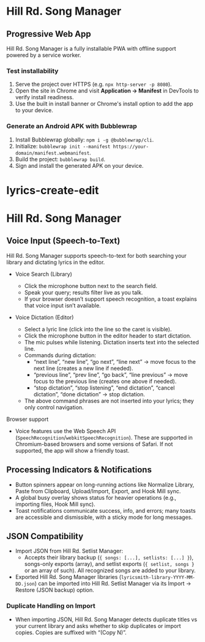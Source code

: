 # Hill Rd. Song Manager

## Progressive Web App

Hill Rd. Song Manager is a fully installable PWA with offline support powered by a service worker.

### Test installability

1. Serve the project over HTTPS (e.g. `npx http-server -p 8080`).
2. Open the site in Chrome and visit **Application → Manifest** in DevTools to verify install readiness.
3. Use the built in install banner or Chrome's install option to add the app to your device.

### Generate an Android APK with Bubblewrap

1. Install Bubblewrap globally: `npm i -g @bubblewrap/cli`.
2. Initialize: `bubblewrap init --manifest https://your-domain/manifest.webmanifest`.
3. Build the project: `bubblewrap build`.
4. Sign and install the generated APK on your device.

# lyrics-create-edit
# Hill Rd. Song Manager

## Voice Input (Speech-to-Text)

Hill Rd. Song Manager supports speech-to-text for both searching your library and dictating lyrics in the editor.

- Voice Search (Library)
  - Click the microphone button next to the search field.
  - Speak your query; results filter live as you talk.
  - If your browser doesn’t support speech recognition, a toast explains that voice input isn’t available.

- Voice Dictation (Editor)
  - Select a lyric line (click into the line so the caret is visible).
  - Click the microphone button in the editor header to start dictation.
  - The mic pulses while listening. Dictation inserts text into the selected line.
  - Commands during dictation:
    - “next line”, “new line”, “go next”, “line next” → move focus to the next line (creates a new line if needed).
    - “previous line”, “prev line”, “go back”, “line previous” → move focus to the previous line (creates one above if needed).
    - “stop dictation”, “stop listening”, “end dictation”, “cancel dictation”, “done dictation” → stop dictation.
  - The above command phrases are not inserted into your lyrics; they only control navigation.

Browser support
- Voice features use the Web Speech API (`SpeechRecognition`/`webkitSpeechRecognition`). These are supported in Chromium-based browsers and some versions of Safari. If not supported, the app will show a friendly toast.

## Processing Indicators & Notifications

- Button spinners appear on long-running actions like Normalize Library, Paste from Clipboard, Upload/Import, Export, and Hook Mill sync.
- A global busy overlay shows status for heavier operations (e.g., importing files, Hook Mill sync).
- Toast notifications communicate success, info, and errors; many toasts are accessible and dismissible, with a sticky mode for long messages.

## JSON Compatibility

- Import JSON from Hill Rd. Setlist Manager:
  - Accepts their library backup (`{ songs: [...], setlists: [...] }`), songs-only exports (array), and setlist exports (`{ setlist, songs }` or an array of such). All recognized songs are added to your library.
- Exported Hill Rd. Song Manager libraries (`lyricsmith-library-YYYY-MM-DD.json`) can be imported into Hill Rd. Setlist Manager via its Import → Restore (JSON backup) option.

### Duplicate Handling on Import
- When importing JSON, Hill Rd. Song Manager detects duplicate titles vs your current library and asks whether to skip duplicates or import copies. Copies are suffixed with “(Copy N)”.
